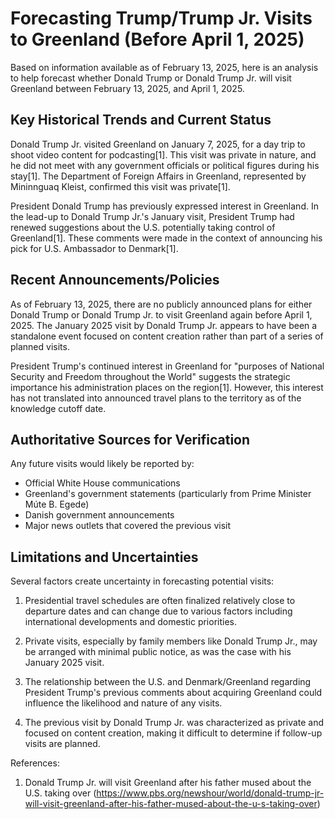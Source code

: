 # Forecasting Trump/Trump Jr. Visits to Greenland (Before April 1, 2025)

Based on information available as of February 13, 2025, here is an analysis to help forecast whether Donald Trump or Donald Trump Jr. will visit Greenland between February 13, 2025, and April 1, 2025.

## Key Historical Trends and Current Status

Donald Trump Jr. visited Greenland on January 7, 2025, for a day trip to shoot video content for podcasting[1]. This visit was private in nature, and he did not meet with any government officials or political figures during his stay[1]. The Department of Foreign Affairs in Greenland, represented by Mininnguaq Kleist, confirmed this visit was private[1].

President Donald Trump has previously expressed interest in Greenland. In the lead-up to Donald Trump Jr.'s January visit, President Trump had renewed suggestions about the U.S. potentially taking control of Greenland[1]. These comments were made in the context of announcing his pick for U.S. Ambassador to Denmark[1].

## Recent Announcements/Policies

As of February 13, 2025, there are no publicly announced plans for either Donald Trump or Donald Trump Jr. to visit Greenland again before April 1, 2025. The January 2025 visit by Donald Trump Jr. appears to have been a standalone event focused on content creation rather than part of a series of planned visits.

President Trump's continued interest in Greenland for "purposes of National Security and Freedom throughout the World" suggests the strategic importance his administration places on the region[1]. However, this interest has not translated into announced travel plans to the territory as of the knowledge cutoff date.

## Authoritative Sources for Verification

Any future visits would likely be reported by:
- Official White House communications
- Greenland's government statements (particularly from Prime Minister Múte B. Egede)
- Danish government announcements
- Major news outlets that covered the previous visit

## Limitations and Uncertainties

Several factors create uncertainty in forecasting potential visits:

1. Presidential travel schedules are often finalized relatively close to departure dates and can change due to various factors including international developments and domestic priorities.

2. Private visits, especially by family members like Donald Trump Jr., may be arranged with minimal public notice, as was the case with his January 2025 visit.

3. The relationship between the U.S. and Denmark/Greenland regarding President Trump's previous comments about acquiring Greenland could influence the likelihood and nature of any visits.

4. The previous visit by Donald Trump Jr. was characterized as private and focused on content creation, making it difficult to determine if follow-up visits are planned.

References:
1. Donald Trump Jr. will visit Greenland after his father mused about the U.S. taking over (https://www.pbs.org/newshour/world/donald-trump-jr-will-visit-greenland-after-his-father-mused-about-the-u-s-taking-over)